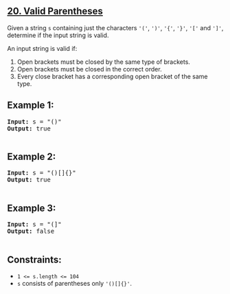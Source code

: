 ## [20. Valid Parentheses](https://leetcode.com/problems/valid-parentheses)

Given a string <code>s</code> containing just the characters <code>'('</code>, <code>')'</code>, <code>'{'</code>, <code>'}'</code>, <code>'['</code> and <code>']'</code>, determine if the input string is valid.

An input string is valid if:

1. Open brackets must be closed by the same type of brackets.
2. Open brackets must be closed in the correct order.
3. Every close bracket has a corresponding open bracket of the same type.

 
## **Example 1:**
<pre>
<strong>Input:</strong> s = "()"
<strong>Output:</strong> true
 </pre>
## **Example 2:**
<pre>
<strong>Input:</strong> s = "()[]{}"
<strong>Output:</strong> true
 </pre>
## **Example 3:**
<pre>
<strong>Input:</strong> s = "(]"
<strong>Output:</strong> false
 </pre>

## **Constraints:**

- <code>1 <= s.length <= 104</code>
- <code>s</code> consists of parentheses only <code>'()[]{}'</code>.
